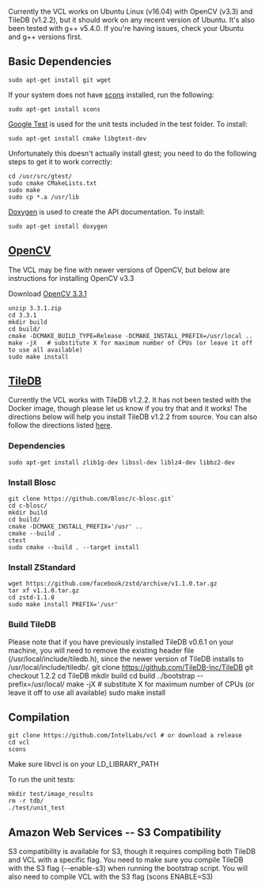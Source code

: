 Currently the VCL works on Ubuntu Linux (v16.04) with OpenCV (v3.3) and TileDB (v1.2.2), but it should work on any recent version of Ubuntu. It's also been tested with g++ v5.4.0. If you're having issues, check your Ubuntu and g++ versions first. 

## Basic Dependencies
    sudo apt-get install git wget

If your system does not have [scons](http://scons.org/) installed, run the following:

    sudo apt-get install scons

[Google Test](https://github.com/google/googletest) is used for the unit tests included in the test folder. To install:

    sudo apt-get install cmake libgtest-dev

Unfortunately this doesn't actually install gtest; you need to do the following steps to get it to work correctly:

    cd /usr/src/gtest/
    sudo cmake CMakeLists.txt
    sudo make
    sudo cp *.a /usr/lib

[Doxygen](http://www.stack.nl/~dimitri/doxygen/) is used to create the API documentation. To install: 

    sudo apt-get install doxygen

## [OpenCV](https://opencv.org/)
The VCL may be fine with newer versions of OpenCV, but below are instructions for installing OpenCV v3.3

Download [OpenCV 3.3.1](https://github.com/opencv/opencv/archive/3.3.1.zip)

    unzip 3.3.1.zip
    cd 3.3.1
    mkdir build
    cd build/
    cmake -DCMAKE_BUILD_TYPE=Release -DCMAKE_INSTALL_PREFIX=/usr/local ..
    make -jX   # substitute X for maximum number of CPUs (or leave it off to use all available)
    sudo make install  

## [TileDB](https://tiledb.io/)
Currently the VCL works with TileDB v1.2.2. It has not been tested with the Docker image, though please let us know if you try that and it works! The directions below will help you install TileDB v1.2.2 from source. You can also follow the directions listed [here](https://docs.tiledb.io/en/latest/installation.html).

### Dependencies
    sudo apt-get install zlib1g-dev libssl-dev liblz4-dev libbz2-dev

### Install Blosc
    git clone https://github.com/Blosc/c-blosc.git`
    cd c-blosc/
    mkdir build
    cd build/
    cmake -DCMAKE_INSTALL_PREFIX='/usr' ..
    cmake --build .
    ctest
    sudo cmake --build . --target install

### Install ZStandard
    wget https://github.com/facebook/zstd/archive/v1.1.0.tar.gz
    tar xf v1.1.0.tar.gz
    cd zstd-1.1.0
    sudo make install PREFIX='/usr'

### Build TileDB
Please note that if you have previously installed TileDB v0.6.1 on your machine, you will need to remove the existing header file (/usr/local/include/tiledb.h), since the newer version of TileDB installs to /usr/local/include/tiledb/.
    git clone https://github.com/TileDB-Inc/TileDB
    git checkout 1.2.2
    cd TileDB
    mkdir build
    cd build
    ../bootstrap --prefix=/usr/local/
    make -jX   # substitute X for maximum number of CPUs (or leave it off to use all available)
    sudo make install

## Compilation
    git clone https://github.com/IntelLabs/vcl # or download a release
    cd vcl
    scons

Make sure libvcl is on your LD_LIBRARY_PATH

To run the unit tests:

    mkdir test/image_results
    rm -r tdb/
    ./test/unit_test

## Amazon Web Services -- S3 Compatibility 
S3 compatibility is available for S3, though it requires compiling both TileDB and VCL with a specific flag. You need to make sure you compile TileDB with the S3 flag (--enable-s3) when running the bootstrap script. You will also need to compile VCL with the S3 flag (scons ENABLE=S3)